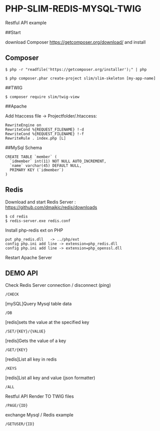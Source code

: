 # PHP-SLIM-REDIS-MYSQL-TWIG
Restful API example


##Start 

download Composer https://getcomposer.org/download/ and install


## Composer
```
$ php -r "readfile('https://getcomposer.org/installer');" | php 
```
```
$ php composer.phar create-project slim/slim-skeleton [my-app-name]
```


##TWIG
```
$ composer require slim/twig-view
```

##Apache 

Add htaccess file  -> Projectfolder/.htaccess:
```
RewriteEngine on
RewriteCond %{REQUEST_FILENAME} !-d
RewriteCond %{REQUEST_FILENAME} !-f
RewriteRule . index.php [L]
```

##MySql Schema

```
CREATE TABLE `member` (
  `idmember` int(11) NOT NULL AUTO_INCREMENT,
  `name` varchar(45) DEFAULT NULL,
  PRIMARY KEY (`idmember`)
) 
```
## Redis

Download and start Redis Server : https://github.com/dmajkic/redis/downloads
```
$ cd redis 
$ redis-server.exe redis.conf
```
Install php-redis ext on PHP
```
put php_redis.dll   -> ../php/ext
config php.ini add line -> extension=php_redis.dll
config php.ini add line -> extension=php_openssl.dll
```
Restart Apache Server 

## DEMO API
Check Redis Server connection / disconnect (ping)
```
/CHECK
```
[mySQL]Query Mysql table data
```
/DB
```
[redis]sets the value at the specified key
```
/SET/{KEY}/{VALUE}
```
[redis]Gets the value of a key 
```
/GET/{KEY}
```
[redis]List all key in redis 
```
/KEYS
```
[redis]List all key and value  (json formatter)
```
/ALL
```
Restful API Render TO TWIG files
```
/PAGE/{ID}
```
exchange Mysql / Redis example 
```
/GETUSER/{ID}
```



